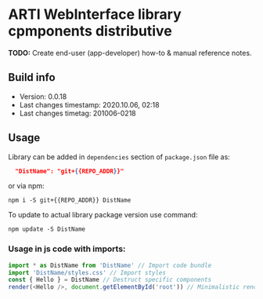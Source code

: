 # ARTI WebInterface library cpmponents distributive

__TODO:__ Create end-user (app-developer) how-to & manual reference notes.

## Build info

- Version: 0.0.18
- Last changes timestamp: 2020.10.06, 02:18
- Last changes timetag: 201006-0218

## Usage

Library can be added in `dependencies` section of `package.json` file as:

```json
  "DistName": "git+{{REPO_ADDR}}"
```

or via npm:

```shell
npm i -S git+{{REPO_ADDR}} DistName
```

To update to actual library package version use command:
```shell
npm update -S DistName
```

### Usage in js code with imports:

```javascript
import * as DistName from 'DistName' // Import code bundle
import 'DistName/styles.css' // Import styles
const { Hello } = DistName // Destruct specific components
render(<Hello />, document.getElementById('root')) // Minimalistic render sample
```

<!--
 @changed 2020.10.06, 02:16
-->

